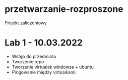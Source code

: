 # przetwarzanie-rozproszone
Projekt zaliczeniowy


# Lab 1 - 10.03.2022
- Wstęp do przedmiotu
- Tworzenie repo
- Tworzenie virtualek windowsa + ubuntu
- Pingowanie między virtualkami
